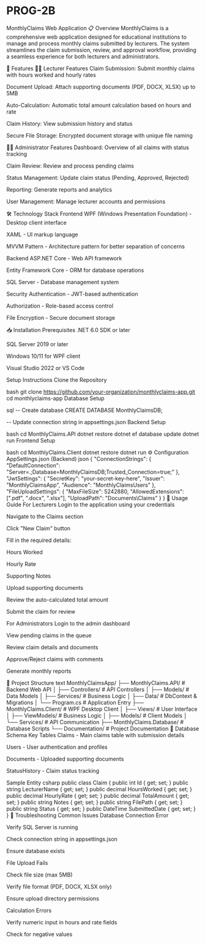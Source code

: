 # PROG-2B

MonthlyClaims Web Application
📋 Overview
MonthlyClaims is a comprehensive web application designed for educational institutions to manage and process monthly claims submitted by lecturers. The system streamlines the claim submission, review, and approval workflow, providing a seamless experience for both lecturers and administrators.

🚀 Features
👨‍🏫 Lecturer Features
Claim Submission: Submit monthly claims with hours worked and hourly rates

Document Upload: Attach supporting documents (PDF, DOCX, XLSX) up to 5MB

Auto-Calculation: Automatic total amount calculation based on hours and rate

Claim History: View submission history and status

Secure File Storage: Encrypted document storage with unique file naming

👨‍💼 Administrator Features
Dashboard: Overview of all claims with status tracking

Claim Review: Review and process pending claims

Status Management: Update claim status (Pending, Approved, Rejected)

Reporting: Generate reports and analytics

User Management: Manage lecturer accounts and permissions

🛠 Technology Stack
Frontend
WPF (Windows Presentation Foundation) - Desktop client interface

XAML - UI markup language

MVVM Pattern - Architecture pattern for better separation of concerns

Backend
ASP.NET Core - Web API framework

Entity Framework Core - ORM for database operations

SQL Server - Database management system

Security
Authentication - JWT-based authentication

Authorization - Role-based access control

File Encryption - Secure document storage

📥 Installation
Prerequisites
.NET 6.0 SDK or later

SQL Server 2019 or later

Windows 10/11 for WPF client

Visual Studio 2022 or VS Code

Setup Instructions
Clone the Repository

bash
git clone https://github.com/your-organization/monthlyclaims-app.git
cd monthlyclaims-app
Database Setup

sql
-- Create database
CREATE DATABASE MonthlyClaimsDB;

-- Update connection string in appsettings.json
Backend Setup

bash
cd MonthlyClaims.API
dotnet restore
dotnet ef database update
dotnet run
Frontend Setup

bash
cd MonthlyClaims.Client
dotnet restore
dotnet run
⚙ Configuration
AppSettings.json (Backend)
json
{
  "ConnectionStrings": {
    "DefaultConnection": "Server=.;Database=MonthlyClaimsDB;Trusted_Connection=true;"
  },
  "JwtSettings": {
    "SecretKey": "your-secret-key-here",
    "Issuer": "MonthlyClaimsApp",
    "Audience": "MonthlyClaimsUsers"
  },
  "FileUploadSettings": {
    "MaxFileSize": 5242880,
    "AllowedExtensions": [".pdf", ".docx", ".xlsx"],
    "UploadPath": "Documents\\Claims"
  }
}
🎯 Usage Guide
For Lecturers
Login to the application using your credentials

Navigate to the Claims section

Click "New Claim" button

Fill in the required details:

Hours Worked

Hourly Rate

Supporting Notes

Upload supporting documents

Review the auto-calculated total amount

Submit the claim for review

For Administrators
Login to the admin dashboard

View pending claims in the queue

Review claim details and documents

Approve/Reject claims with comments

Generate monthly reports

📁 Project Structure
text
MonthlyClaimsApp/
├── MonthlyClaims.API/                 # Backend Web API
│   ├── Controllers/                   # API Controllers
│   ├── Models/                        # Data Models
│   ├── Services/                      # Business Logic
│   ├── Data/                          # DbContext & Migrations
│   └── Program.cs                     # Application Entry
├── MonthlyClaims.Client/              # WPF Desktop Client
│   ├── Views/                         # User Interface
│   ├── ViewModels/                    # Business Logic
│   ├── Models/                        # Client Models
│   └── Services/                      # API Communication
├── MonthlyClaims.Database/            # Database Scripts
└── Documentation/                     # Project Documentation
🔧 Database Schema
Key Tables
Claims - Main claims table with submission details

Users - User authentication and profiles

Documents - Uploaded supporting documents

StatusHistory - Claim status tracking

Sample Entity
csharp
public class Claim
{
    public int Id { get; set; }
    public string LecturerName { get; set; }
    public decimal HoursWorked { get; set; }
    public decimal HourlyRate { get; set; }
    public decimal TotalAmount { get; set; }
    public string Notes { get; set; }
    public string FilePath { get; set; }
    public string Status { get; set; }
    public DateTime SubmittedDate { get; set; }
}
🐛 Troubleshooting
Common Issues
Database Connection Error

Verify SQL Server is running

Check connection string in appsettings.json

Ensure database exists

File Upload Fails

Check file size (max 5MB)

Verify file format (PDF, DOCX, XLSX only)

Ensure upload directory permissions

Calculation Errors

Verify numeric input in hours and rate fields

Check for negative values
